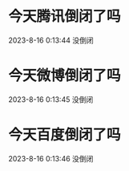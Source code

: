 # 今天腾讯倒闭了吗

2023-8-16 0:13:44 没倒闭

# 今天微博倒闭了吗

2023-8-16 0:13:45 没倒闭

# 今天百度倒闭了吗

2023-8-16 0:13:46 没倒闭

